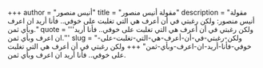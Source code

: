 +++
author = "أنيس منصور"
title = "مقولة أنيس منصور"
description = "مقولة أنيس منصور: ولكن رغبتي في أن أعرف هي التي تغلبت على خوفي.. فأنا أريد ان اعرف وبأي ثمن."
quote = '''ولكن رغبتي في أن أعرف هي التي تغلبت على خوفي.. فأنا أريد ان اعرف وبأي ثمن.'''
slug = "ولكن-رغبتي-في-أن-أعرف-هي-التي-تغلبت-على-خوفي-فأنا-أريد-ان-اعرف-وبأي-ثمن"
+++
ولكن رغبتي في أن أعرف هي التي تغلبت على خوفي.. فأنا أريد ان اعرف وبأي ثمن.
